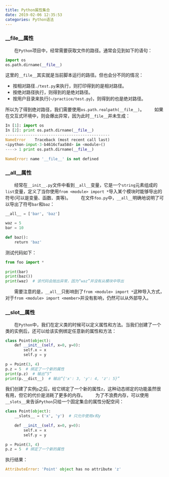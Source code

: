```yaml
---
title: Python属性集合
date: 2019-02-06 12:35:53
categories: Python语法
---
```

### \_\_file\_\_属性

&emsp;&emsp;在`Python`项目中，经常需要获取文件的路径。通常会见到如下的语句：

``` python
import os
os.path.dirname(__file__)
```

这里的`__file__`其实就是当前脚本运行的路径。但也会分不同的情况：

- 按相对路径`./test.py`来执行，则打印得到的是相对路径。
- 按绝对路径执行，则得到的是绝对路径。
- 按用户目录来执行(`~/practice/test.py`)，则得到的也是绝对路径。

所以为了得到绝对路径，我们需要使用`os.path.realpath(__file__)`。
&emsp;&emsp;如果在交互式环境中，则会爆出异常，因为此时`__file__`并未生成：

``` python
In [1]: import os
In [2]: print os.path.dirname(__file__)
----------------------------------------------
NameError    Traceback (most recent call last)
<ipython-input-3-b4616cfaa58d> in <module>()
----> 1 print os.path.dirname(__file__)
​
NameError: name '__file__' is not defined
```

### \_\_all\_\_属性

&emsp;&emsp;经常在`__init__.py`文件中看到`__all__`变量，它是一个`string`元素组成的`list`变量，定义了当你使用`from <module> import *`导入某个模块时能够导出的符号(可以是变量、函数、类等)。
&emsp;&emsp;在文件`foo.py`中，`__all__`明确地说明了可以导出了符号`bar`和`baz`：

``` python
__all__ = ['bar', 'baz']
​
waz = 5
bar = 10
​
def baz():
    return 'baz'
```

测试代码如下：

``` python
from foo import *
​
print(bar)
print(baz())
print(waz)  # 该代码会抛出异常，因为“waz”并没有从模块中导出
```

&emsp;&emsp;需要注意的是，`__all__`只影响到了`from <module> import *`这种导入方式，对于`from <module> import <member>`并没有影响，仍然可以从外部导入。

### \_\_slot\_\_属性

&emsp;&emsp;在`Python`中，我们在定义类的时候可以定义属性和方法。当我们创建了一个类的实例后，还可以给该实例绑定任意新的属性和方法：

``` python
class Point(object):
    def __init__(self, x=0, y=0):
        self.x = x
        self.y = y
​
p = Point(3, 4)
p.z = 5  # 绑定了一个新的属性
print(p.z)  # 输出“5”
print(p.__dict__)  # 输出“{'x': 3, 'y': 4, 'z': 5}”
```

我们创建了实例`p`之后，给它绑定了一个新的属性`z`，这种动态绑定的功能虽然很有用，但它的代价是消耗了更多的内存。
&emsp;&emsp;为了不浪费内存，可以使用`__slots__`来告诉`Python`只给一个固定集合的属性分配空间：

``` python
class Point(object):
    __slots__ = ('x', 'y')  # 只允许使用x和y
​
    def __init__(self, x=0, y=0):
        self.x = x
        self.y = y
​
p = Point(3, 4)
p.z = 5  # 绑定了一个新的属性
```

执行结果：

``` python
AttributeError: 'Point' object has no attribute 'z'
```